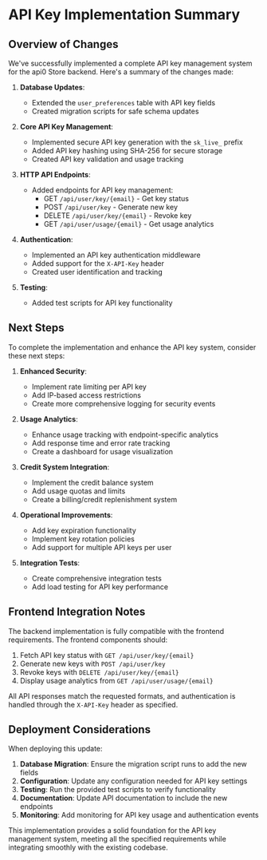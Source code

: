 # API Key Implementation Summary

## Overview of Changes

We've successfully implemented a complete API key management system for the api0 Store backend. Here's a summary of the changes made:

1. **Database Updates**:
   - Extended the `user_preferences` table with API key fields
   - Created migration scripts for safe schema updates

2. **Core API Key Management**:
   - Implemented secure API key generation with the `sk_live_` prefix
   - Added API key hashing using SHA-256 for secure storage
   - Created API key validation and usage tracking

3. **HTTP API Endpoints**:
   - Added endpoints for API key management:
     - GET `/api/user/key/{email}` - Get key status
     - POST `/api/user/key` - Generate new key
     - DELETE `/api/user/key/{email}` - Revoke key
     - GET `/api/user/usage/{email}` - Get usage analytics

4. **Authentication**:
   - Implemented an API key authentication middleware
   - Added support for the `X-API-Key` header
   - Created user identification and tracking

5. **Testing**:
   - Added test scripts for API key functionality

## Next Steps

To complete the implementation and enhance the API key system, consider these next steps:

1. **Enhanced Security**:
   - Implement rate limiting per API key
   - Add IP-based access restrictions
   - Create more comprehensive logging for security events

2. **Usage Analytics**:
   - Enhance usage tracking with endpoint-specific analytics
   - Add response time and error rate tracking
   - Create a dashboard for usage visualization

3. **Credit System Integration**:
   - Implement the credit balance system
   - Add usage quotas and limits
   - Create a billing/credit replenishment system

4. **Operational Improvements**:
   - Add key expiration functionality
   - Implement key rotation policies
   - Add support for multiple API keys per user

5. **Integration Tests**:
   - Create comprehensive integration tests
   - Add load testing for API key performance

## Frontend Integration Notes

The backend implementation is fully compatible with the frontend requirements. The frontend components should:

1. Fetch API key status with `GET /api/user/key/{email}`
2. Generate new keys with `POST /api/user/key`
3. Revoke keys with `DELETE /api/user/key/{email}`
4. Display usage analytics from `GET /api/user/usage/{email}`

All API responses match the requested formats, and authentication is handled through the `X-API-Key` header as specified.

## Deployment Considerations

When deploying this update:

1. **Database Migration**: Ensure the migration script runs to add the new fields
2. **Configuration**: Update any configuration needed for API key settings
3. **Testing**: Run the provided test scripts to verify functionality
4. **Documentation**: Update API documentation to include the new endpoints
5. **Monitoring**: Add monitoring for API key usage and authentication events

This implementation provides a solid foundation for the API key management system, meeting all the specified requirements while integrating smoothly with the existing codebase.
